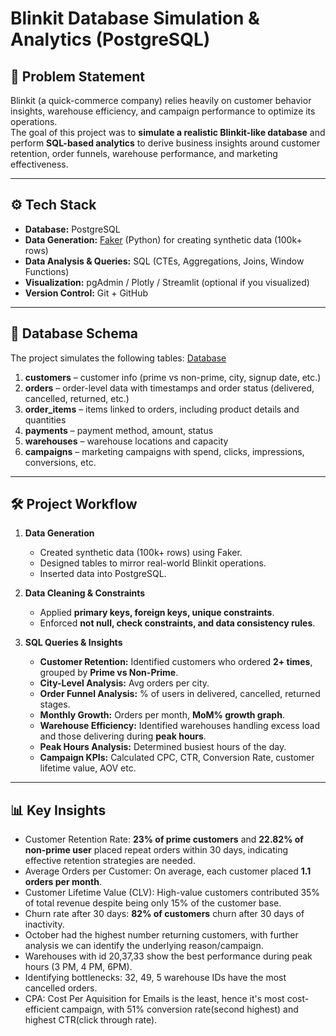 # Blinkit Database Simulation & Analytics (PostgreSQL)

## 📌 Problem Statement
Blinkit (a quick-commerce company) relies heavily on customer behavior insights, warehouse efficiency, and campaign performance to optimize its operations.  
The goal of this project was to **simulate a realistic Blinkit-like database** and perform **SQL-based analytics** to derive business insights around customer retention, order funnels, warehouse performance, and marketing effectiveness.

---

## ⚙️ Tech Stack
- **Database:** PostgreSQL  
- **Data Generation:** [Faker](https://faker.readthedocs.io/) (Python) for creating synthetic data (100k+ rows)  
- **Data Analysis & Queries:** SQL (CTEs, Aggregations, Joins, Window Functions)  
- **Visualization:** pgAdmin / Plotly / Streamlit (optional if you visualized)  
- **Version Control:** Git + GitHub  

---

## 📂 Database Schema
The project simulates the following tables:
[Database](https://github.com/nupurrana451/BlinkitSQLProject/blob/main/BlinkiDatabaseSchema.png)

1. **customers** – customer info (prime vs non-prime, city, signup date, etc.)  
2. **orders** – order-level data with timestamps and order status (delivered, cancelled, returned, etc.)  
3. **order_items** – items linked to orders, including product details and quantities  
4. **payments** – payment method, amount, status  
5. **warehouses** – warehouse locations and capacity  
6. **campaigns** – marketing campaigns with spend, clicks, impressions, conversions, etc.  

---

## 🛠️ Project Workflow

1. **Data Generation**  
   - Created synthetic data (100k+ rows) using Faker.  
   - Designed tables to mirror real-world Blinkit operations.  
   - Inserted data into PostgreSQL.  

2. **Data Cleaning & Constraints**  
   - Applied **primary keys, foreign keys, unique constraints**.  
   - Enforced **not null, check constraints, and data consistency rules**.  

3. **SQL Queries & Insights**  
   - **Customer Retention:** Identified customers who ordered **2+ times**, grouped by **Prime vs Non-Prime**.  
   - **City-Level Analysis:** Avg orders per city.  
   - **Order Funnel Analysis:** % of users in delivered, cancelled, returned stages.  
   - **Monthly Growth:** Orders per month, **MoM% growth graph**.  
   - **Warehouse Efficiency:** Identified warehouses handling excess load and those delivering during **peak hours**.  
   - **Peak Hours Analysis:** Determined busiest hours of the day.  
   - **Campaign KPIs:** Calculated CPC, CTR, Conversion Rate, customer lifetime value, AOV etc.  

---

## 📊 Key Insights
* Customer Retention Rate: **23% of prime customers** and **22.82% of non-prime user** placed repeat orders within 30 days, indicating effective retention strategies are needed.
* Average Orders per Customer: On average, each customer placed **1.1 orders per month**.
* Customer Lifetime Value (CLV): High-value customers contributed 35% of total revenue despite being only 15% of the customer base.
* Churn rate after 30 days: **82% of customers** churn after 30 days of inactivity.
* October had the highest number returning customers, with further analysis we can identify the underlying reason/campaign.
* Warehouses with id 20,37,33 show the best performance during peak hours (3 PM, 4 PM, 6PM).
* Identifying bottlenecks: 32, 49, 5 warehouse IDs have the most cancelled orders.
* CPA: Cost Per Aquisition for Emails is the least, hence it's most cost-efficient campaign, with 51% conversion rate(second highest) and highest CTR(click through rate).

